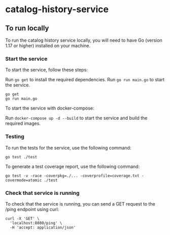# catalog-history-service

## To run locally

To run the catalog history service locally, you will need to have Go (version 1.17 or higher) installed on your machine.

### Start the service

To start the service, follow these steps:

Run `go get` to install the required dependencies.
Run `go run main.go` to start the service.

```shell
go get
go run main.go
```

To start the service with docker-compose:

Run `docker-compose up -d --build` to start the service and build the required images.

### Testing

To run the tests for the service, use the following command:

```shell
go test ./test
```

To generate a test coverage report, use the following command:

```shell
go test -v -race -coverpkg=./... -coverprofile=coverage.txt -covermode=atomic ./test
```

### Check that service is running

To check that the service is running, you can send a GET request to the /ping endpoint using curl:

```shell
curl -X 'GET' \
  'localhost:8080/ping' \
  -H 'accept: application/json'
```
